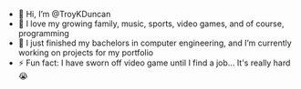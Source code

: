 - 👋 Hi, I’m @TroyKDuncan
- 👀 I love my growing family, music, sports, video games, and of course, programming
- 🌱 I just finished my bachelors in computer engineering, and I’m currently working on projects for my portfolio
- ⚡ Fun fact: I have sworn off video game until I find a job... It's really hard 😭

<!---
TroyKDuncan/TroyKDuncan is a ✨ special ✨ repository because its `README.md` (this file) appears on your GitHub profile.
You can click the Preview link to take a look at your changes.
--->
